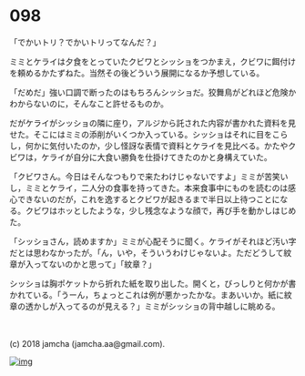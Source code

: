 # 098

「でかいトリ？でかいトリってなんだ？」  

ミミとケライは夕食をとっていたクビワとシッショをつかまえ，クビワに餌付けを頼めるかたずねた。当然その後どういう展開になるか予想している。  

「だめだ」強い口調で断ったのはもちろんシッショだ。狡舞鳥がどれほど危険かわからないのに，そんなこと許せるものか。  

だがケライがシッショの隣に座り，アルジから託された内容が書かれた資料を見せた。そこにはミミの添削がいくつか入っている。シッショはそれに目をこらし，何かに気付いたのか，少し怪訝な表情で資料とケライを見比べる。かたやクビワは，ケライが自分に大食い勝負を仕掛けてきたのかと身構えていた。  

「クビワさん。今日はそんなつもりで来たわけじゃないですよ」ミミが苦笑いし，ミミとケライ，二人分の食事を持ってきた。本来食事中にものを読むのは感心できないのだが，これを逸するとクビワが起きるまで半日以上待つことになる。クビワはホッとしたような，少し残念なような顔で，再び手を動かしはじめた。  

「シッショさん，読めますか」ミミが心配そうに聞く。ケライがそれほど汚い字だとは思わなかったが。「ん，いや，そういうわけじゃないよ。ただどうして紋章が入ってないのかと思って」「紋章？」  

シッショは胸ポケットから折れた紙を取り出した。開くと，びっしりと何かが書かれている。「うーん，ちょっとこれは例が悪かったかな。まあいいか。紙に紋章の透かしが入ってるのが見える？」ミミがシッショの背中越しに眺める。  

<br>  
<br>  
(c) 2018 jamcha (jamcha.aa@gmail.com).  

[![img](http://i.creativecommons.org/l/by-nc-sa/4.0/88x31.png)](http://creativecommons.org/licenses/by-nc-sa/4.0/deed)